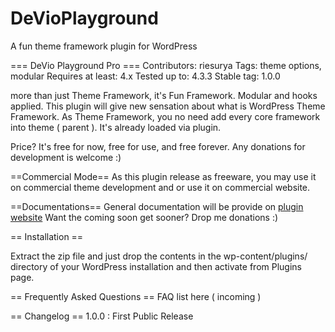 # DeVioPlayground
A fun theme framework plugin for WordPress

=== DeVio Playground Pro ===
Contributors: riesurya 
Tags: theme options, modular
Requires at least: 4.x
Tested up to: 4.3.3
Stable tag: 1.0.0

more than just Theme Framework, it's Fun Framework. Modular and hooks applied.
This plugin will give new sensation about what is WordPress Theme Framework. 
As Theme Framework, you no need add every core framework into theme ( parent ). It's already loaded via plugin.

Price?
It's free for now, free for use, and free forever.
Any donations for development is welcome :)

==Commercial Mode==
As this plugin release as freeware, you may use it on commercial theme development and or use it on commercial website. 

==Documentations==
General documentation will be provide on <a href="http://devioplayground.com">plugin website</a> 
Want the coming soon get sooner? Drop me donations :)

== Installation ==

Extract the zip file and just drop the contents in the wp-content/plugins/ directory of your WordPress installation and then activate from Plugins page.

== Frequently Asked Questions ==
FAQ list here ( incoming )

== Changelog ==
1.0.0 : First Public Release
